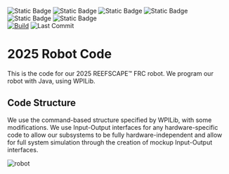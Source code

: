![Static Badge](https://img.shields.io/badge/FRC-Team_9644-cb007b?logo=first&labelColor=gray&link=https%3A%2F%2Fwww.thebluealliance.com%2Fteam%2F9644)
![Static Badge](https://img.shields.io/badge/WPI-Lib-%234d4848?style=flat-square&labelColor=8c150d)
![Static Badge](https://img.shields.io/badge/Photon-Vision-ffffff?style=flat-square&labelColor=006492)
![Static Badge](https://img.shields.io/badge/Path-Planner-ffffff?style=flat-square&labelColor=%232c3aad)
![Static Badge](https://img.shields.io/badge/Advantage-Scope-dee3ff?style=flat-square&labelColor=0027e6)
![Static Badge](https://img.shields.io/badge/Advantage-Kit-fff3d9?style=flat-square&labelColor=fec007)\
[![Build](https://github.com/NEIA-Robotics-9644/2025-Robot-Code/actions/workflows/build.yml/badge.svg)](https://github.com/NEIA-Robotics-9644/2025-Robot-Code/actions/workflows/build.yml)
![Last Commit](https://img.shields.io/github/last-commit/NEIA-Robotics-9644/2025-Robot-Code?color=32bd51)
# 2025 Robot Code
This is the code for our 2025 REEFSCAPE&trade; FRC robot.
We program our robot with Java, using WPILib.

## Code Structure
We use the command-based structure specified by WPILib, with some modifications.  We use Input-Output interfaces for any hardware-specific code to allow our subsystems to be fully hardware-independent and allow for full system simulation through the creation of mockup Input-Output interfaces.

![robot](robot.JPG)
